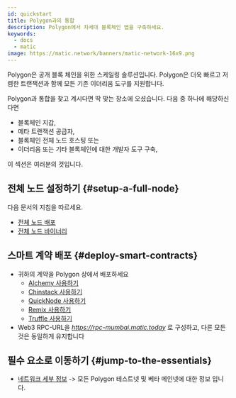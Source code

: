```yaml
---
id: quickstart
title: Polygon과의 통합
description: Polygon에서 차세대 블록체인 앱을 구축하세요.
keywords:
  - docs
  - matic
image: https://matic.network/banners/matic-network-16x9.png
---
```


Polygon은 공개 블록 체인을 위한 스케일링 솔루션입니다. Polygon은 더욱 빠르고 저렴한 트랜잭션과 함께 모든 기존 이더리움 도구를 지원합니다.

Polygon과 통합을 찾고 계시다면 딱 맞는 장소에 오셨습니다. 다음 중 하나에 해당하신다면

- 블록체인 지갑,
- 메타 트랜잭션 공급자,
- 블록체인 전체 노드 호스팅 또는
- 이더리움 또는 기타 블록체인에 대한 개발자 도구 구축,

이 섹션은 여러분의 것입니다.

## 전체 노드 설정하기 {#setup-a-full-node}

다음 문서의 지침을 따르세요.
* [전체 노드 배포](/docs/develop/network-details/full-node-deployment)
* [전체 노드 바이너리](/docs/develop/network-details/full-node-binaries)

## 스마트 계약 배포 {#deploy-smart-contracts}

* 귀하의 계약을 Polygon 상에서 배포하세요
    - [Alchemy 사용하기](/docs/develop/alchemy)
    - [Chinstack 사용하기](/docs/develop/chainstack)
    - [QuickNode 사용하기](/docs/develop/quicknode)
    - [Remix 사용하기](/docs/develop/remix)
    - [Truffle 사용하기](/docs/develop/truffle)
* Web3 RPC-URL을 *https://rpc-mumbai.matic.today* 로 구성하고, 다른 모든 것은 동일하게 유지합니다



## 필수 요소로 이동하기 {#jump-to-the-essentials}

- [네트워크 세부 정보](/docs/integrate/network-detail)  -> 모든 Polygon 테스트넷 및 베타 메인넷에 대한 정보 입니다.
